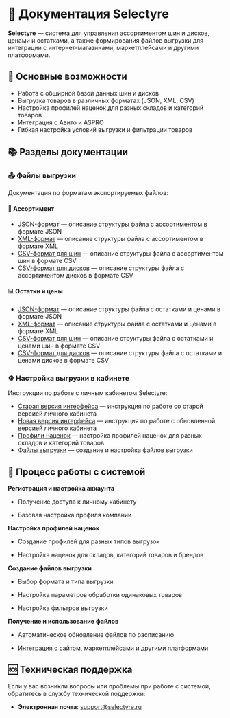 # 🚗 Документация Selectyre

**Selectyre** — система для управления ассортиментом шин и дисков, ценами и остатками, а также формирования файлов выгрузки для интеграции с интернет-магазинами, маркетплейсами и другими платформами.

## 🧩 Основные возможности

- Работа с обширной базой данных шин и дисков
- Выгрузка товаров в различных форматах (JSON, XML, CSV)
- Настройка профилей наценок для разных складов и категорий товаров
- Интеграция с Авито и ASPRO
- Гибкая настройка условий выгрузки и фильтрации товаров

## 📚 Разделы документации

### 📤 Файлы выгрузки

Документация по форматам экспортируемых файлов:

#### 🛞 Ассортимент

- [JSON-формат](files/assortment/json.md) — описание структуры файла с ассортиментом в формате JSON
- [XML-формат](files/assortment/xml.md) — описание структуры файла с ассортиментом в формате XML
- [CSV-формат для шин](files/assortment/csv_tires.md) — описание структуры файла с ассортиментом шин в формате CSV
- [CSV-формат для дисков](files/assortment/csv_wheels.md) — описание структуры файла с ассортиментом дисков в формате CSV

#### 📊 Остатки и цены

- [JSON-формат](files/availability/json.md) — описание структуры файла с остатками и ценами в формате JSON
- [XML-формат](files/availability/xml.md) — описание структуры файла с остатками и ценами в формате XML
- [CSV-формат для шин](files/availability/csv_tires.md) — описание структуры файла с остатками и ценами шин в формате CSV
- [CSV-формат для дисков](files/availability/csv_wheels.md) — описание структуры файла с остатками и ценами дисков в формате CSV

### ⚙️ Настройка выгрузки в кабинете

Инструкции по работе с личным кабинетом Selectyre:

- [Старая версия интерфейса](old_version.md) — инструкция по работе со старой версией личного кабинета
- [Новая версия интерфейса](new_version.md) — инструкция по работе с обновленной версией личного кабинета
- [Профили наценок](settings/profiles.md) — настройка профилей наценок для разных складов и категорий товаров
- [Файлы выгрузки](settings/export_files.md) — создание и настройка файлов выгрузки

## 🔄 Процесс работы с системой

**Регистрация и настройка аккаунта**

   - Получение доступа к личному кабинету
   
   - Базовая настройка профиля компании

**Настройка профилей наценок**

   - Создание профилей для разных типов выгрузок

   - Настройка наценок для складов, категорий товаров и брендов

**Создание файлов выгрузки**

   - Выбор формата и типа выгрузки

   - Настройка параметров обработки одинаковых товаров

   - Настройка фильтров выгрузки

**Получение и использование файлов**

   - Автоматическое обновление файлов по расписанию

   - Интеграция с сайтом, маркетплейсами и другими платформами

## 🆘 Техническая поддержка

Если у вас возникли вопросы или проблемы при работе с системой, обратитесь в службу технической поддержки:

- **Электронная почта**: support@selectyre.ru

